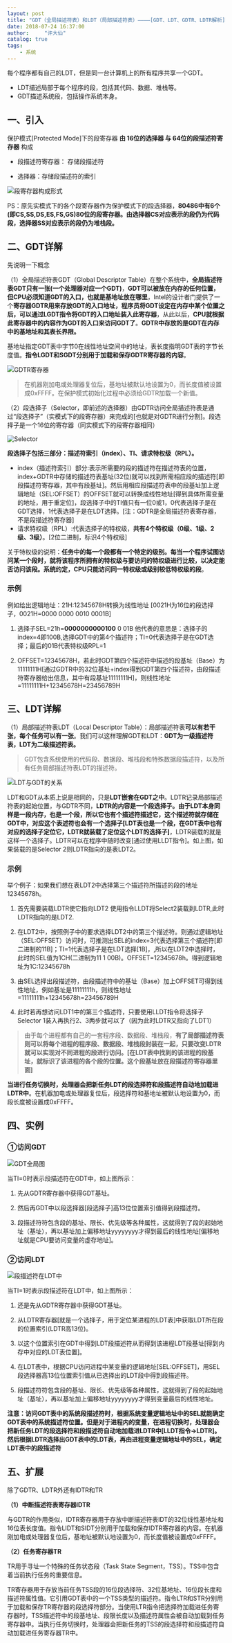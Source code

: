 ```yaml
---
layout: post
title: "GDT（全局描述符表）和LDT（局部描述符表）————[GDT、LDT、GDTR、LDTR解析]"
date: 2018-07-24 16:37:00
author:     "许大仙"
catalog: true
tags:
    - 系统
---
```



每个程序都有自己的LDT，但是同一台计算机上的所有程序共享一个GDT。

- LDT描述局部于每个程序的段，包括其代码、数据、堆栈等。
- GDT描述系统段，包括操作系统本身。

## 一、引入 ##

保护模式[Protected Mode]下的段寄存器 **由 16位的选择器 与 64位的段描述符寄存器** 构成

- 段描述符寄存器： 存储段描述符

- 选择器：存储段描述符的索引

![段寄存器构成形式](/img/assets/img/segment-register.jpg)

PS：原先实模式下的各个段寄存器作为保护模式下的段选择器，**80486中有6个(即CS,SS,DS,ES,FS,GS)80位的段寄存器。由选择器CS对应表示的段仍为代码段，选择器SS对应表示的段仍为堆栈段。**

## 二、GDT详解 ##

先说明一下概念

（1）全局描述符表GDT（Global Descriptor Table）在整个系统中，**全局描述符表GDT只有一张(一个处理器对应一个GDT)**，**GDT可以被放在内存的任何位置，但CPU必须知道GDT的入口，也就是基地址放在哪里**，Intel的设计者门提供了一个**寄存器GDTR用来存放GDT的入口地址，程序员将GDT设定在内存中某个位置之后，可以通过LGDT指令将GDT的入口地址装入此寄存器**，从此以后，**CPU就根据此寄存器中的内容作为GDT的入口来访问GDT了**。**GDTR中存放的是GDT在内存中的基地址和其表长界限。**

基地址指定GDT表中字节0在线性地址空间中的地址，表长度指明GDT表的字节长度值。**指令LGDT和SGDT分别用于加载和保存GDTR寄存器的内容**。

![GDTR寄存器](/img/assets/img/GDTR.jpg)

> 在机器刚加电或处理器复位后，基地址被默认地设置为0，而长度值被设置成0xFFFF。在保护模式初始化过程中必须给GDTR加载一个新值。


（2）段选择子（Selector，即前述的选择器）由GDTR访问全局描述符表是通过“段选择子”（实模式下的段寄存器）来完成的[也就是对GDTR进行分割]。段选择子是一个16位的寄存器（同实模式下的段寄存器相同）

![Selector](/img/assets/img/Selector.jpg)

**段选择子包括三部分：描述符索引（index）、TI、请求特权级（RPL）。**


- index（描述符索引）部分:表示所需要的段的描述符在描述符表的位置，index+GDTR中存储的描述符表基址(32位)就可以找到所需相应段的描述符[即段描述符寄存器，其中有段基址]。然后用相应段描述符表中的段基址加上逻辑地址（SEL:OFFSET）的OFFSET就可以转换成线性地址[得到具体所需变量的地址，用于重定位]，段选择子中的TI值只有一位0或1，0代表选择子是在GDT选择，1代表选择子是在LDT选择。[注：GDTR是全局描述符表寄存器，不是段描述符寄存器]
- 请求特权级（RPL）:代表选择子的特权级，**共有4个特权级（0级、1级、2级、3级）**。[2位二进制，标识4个特权级]

关于特权级的说明：**任务中的每一个段都有一个特定的级别。每当一个程序试图访问某一个段时，就将该程序所拥有的特权级与要访问的特权级进行比较，以决定能否访问该段。**系统约定，CPU**只能访问同一特权级或级别较低特权级的段**。

### 示例 ###

例如给出逻辑地址：21H:12345678H转换为线性地址
[0021H为16位的段选择子，0021H=0000 0000 0010 0001B]

1. 选择子SEL=21h=**0000000000100** 0 01B 他代表的意思是：选择子的index=4即100B,选择GDT中的第4个描述符；TI=0代表选择子是在GDT选择；最后的01B代表特权级RPL=1

2. OFFSET=12345678H，若此时GDT第四个描述符中描述的段基址（Base）为11111111H[通过GDTR中的32位基址+index得到GDT第四个描述符，由段描述符寄存器给出信息，其中有段基址11111111H]，则线性地址=11111111H+12345678H=23456789H

## 三、LDT详解 ##

（1）局部描述符表LDT（Local Descriptor Table）：局部描述符表**可以有若干张，每个任务可以有一张**。我们可以这样理解GDT和LDT：**GDT为一级描述符表，LDT为二级描述符表。**

> GDT包含系统使用的代码段、数据段、堆栈段和特殊数据段描述符，以及所有任务局部描述符表LDT的描述符。

![LDT与GDT的关系](/img/assets/img/LDT.jpg)

LDT和GDT从本质上说是相同的，只是**LDT嵌套在GDT之中**。LDTR记录局部描述符表的起始位置，与GDTR不同，**LDTR的内容是一个段选择子。**由于LDT本身同样是一段内存，也是一个段，所以它也有个描述符描述它，这个描述符就存储在GDT中，对应这个表述符也会有一个选择子**[LDT表也是一个段，在GDT表中也有对应的选择子定位它，LDTR就装载了定位这个LDT的选择子]**，LDTR装载的就是这样一个选择子。LDTR可以在程序中随时改变[通过使用LLDT指令]。如上图，如果装载的是Selector 2则LDTR指向的是表LDT2。

### 示例 ###

举个例子：如果我们想在表LDT2中选择第三个描述符所描述的段的地址12345678h。

1. 首先需要装载LDTR使它指向LDT2 使用指令LLDT将Select2装载到LDTR,此时LDTR指向的是LDT2.

2. 在LDT2中，按照例子中的要求选择LDT2中的第三个描述符。则通过逻辑地址（SEL:OFFSET）访问时，可推测出SEL的index=3代表选择第三个描述符[即二进制的11B]；TI=1代表选择子是在LDT选择[1B]，,所以在LDT2中选择时，此时的SEL值为1CH(二进制为11 1 00B)。OFFSET=12345678h。得到逻辑地址为1C:12345678h

3. 由SEL选择出段描述符，由段描述符中的基址（Base）加上OFFSET可得到线性地址，例如基址是11111111h，则线性地址=11111111h+12345678h=23456789H

4. 此时若再想访问LDT1中的第三个描述符，只要使用LLDT指令将选择子Selector 1装入再执行2、3两步就可以了（因为此时LDTR又指向了LDT1）

> 由于每个进程都有自己的一套程序段、数据段、堆栈段，**有了局部描述符表则可以将每个进程的程序段、数据段、堆栈段封装在一起，只要改变LDTR就可以实现对不同进程的段进行访问。[在LDT表中找到的该进程的段基址，就标识了该进程的各个段的位置。这个段基址放在段描述符寄存器里面]**

**当进行任务切换时，处理器会把新任务LDT的段选择符和段描述符自动地加载进LDTR中**。在机器加电或处理器复位后，段选择符和基地址被默认地设置为0，而段长度被设置成0xFFFF。

## 四、实例 ##

### ①访问GDT ###

![GDT全局图](/img/assets/img/GDT_DEMO.jpg)


当TI=0时表示段描述符在GDT中，如上图所示：

1. 先从GDTR寄存器中获得GDT基址。

1. 然后再GDT中以段选择器[段选择子]高13位位置索引值得到段描述符。

1. 段描述符符包含段的基址、限长、优先级等各种属性，这就得到了段的起始地址（基址），再以基址加上偏移地址yyyyyyyy才得到最后的线性地址[偏移地址就是CPU要访问变量的虚存地址]。

### ②访问LDT ###

![段描述符在LDT中](/img/assets/img/LDT_DEMO.jpg)

当TI=1时表示段描述符在LDT中，如上图所示：

1. 还是先从GDTR寄存器中获得GDT基址。

1. 从LDTR寄存器[就是一个选择子，用于定位某进程的LDT表]中获取LDT所在段的位置索引(LDTR高13位)。

1. 以这个位置索引在GDT中得到LDT段描述符从而得到该进程LDT段基址[得到内存中对应的LDT表位置]。

1. 在LDT表中，根据CPU访问进程中某变量的逻辑地址[SEL:OFFSET]，用SEL段选择器高13位位置索引值从已选择出的LDT段中得到段描述符。

1. 段描述符符包含段的基址、限长、优先级等各种属性，这就得到了段的起始地址（基址），再以基址加上偏移地址yyyyyyyy才得到变量最后的线性地址。

**注意：访问GDT表中的系统段描述符时，根据系统变量逻辑地址中的SEL就能确定GDT表中的系统描述符位置。但是对于进程内的变量，在进程切换时，处理器会把新任务LDT的段选择符和段描述符自动地加载进LDTR中[LLDT指令->LDTR]。然后根据LDTR选择出GDT表中的LDT表，再由进程变量逻辑地址中的SEL，确定LDT表中的段描述符**



## 五、扩展 ##

除了GDTR、LDTR外还有IDTR和TR

**（1）中断描述符表寄存器IDTR**

与GDTR的作用类似，IDTR寄存器用于存放中断描述符表IDT的32位线性基地址和16位表长度值。指令LIDT和SIDT分别用于加载和保存IDTR寄存器的内容。在机器刚加电或处理器复位后，基地址被默认地设置为0，而长度值被设置成0xFFFF。

**（2）任务寄存器TR**

TR用于寻址一个特殊的任务状态段（Task State Segment，TSS）。TSS中包含着当前执行任务的重要信息。

TR寄存器用于存放当前任务TSS段的16位段选择符、32位基地址、16位段长度和描述符属性值。它引用GDT表中的一个TSS类型的描述符。指令LTR和STR分别用于加载和保存TR寄存器的段选择符部分。当使用LTR指令把选择符加载进任务寄存器时，TSS描述符中的段基地址、段限长度以及描述符属性会被自动加载到任务寄存器中。当执行任务切换时，处理器会把新任务的TSS的段选择符和段描述符自动加载进任务寄存器TR中。
